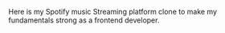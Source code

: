 Here is my Spotify music Streaming platform clone to make my fundamentals strong as a frontend developer.
